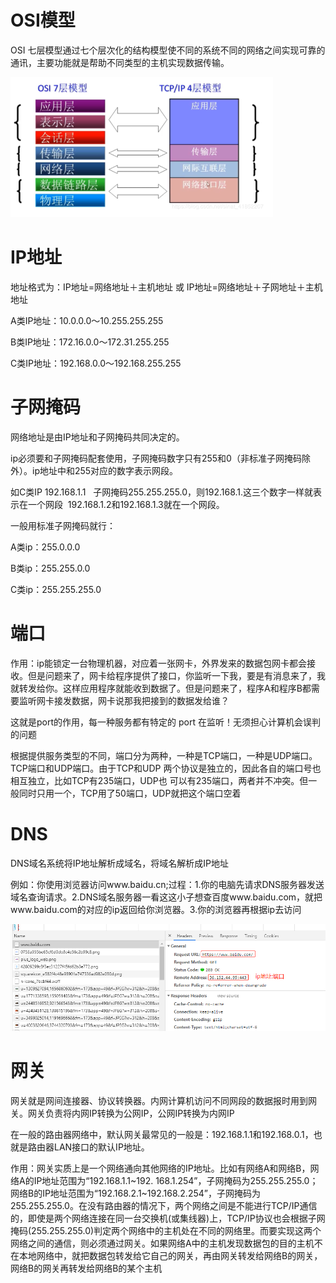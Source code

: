 # OSI模型

OSI 七层模型通过七个层次化的结构模型使不同的系统不同的网络之间实现可靠的通讯，主要功能就是帮助不同类型的主机实现数据传输。

![1](../img/编程基础/osi模型.png)

# IP地址
地址格式为：IP地址=网络地址＋主机地址 或 IP地址=网络地址＋子网地址＋主机地址

A类IP地址：10.0.0.0～10.255.255.255

B类IP地址：172.16.0.0～172.31.255.255

C类IP地址：192.168.0.0～192.168.255.255

# 子网掩码

网络地址是由IP地址和子网掩码共同决定的。

ip必须要和子网掩码配套使用，子网掩码数字只有255和0（非标准子网掩码除外）。ip地址中和255对应的数字表示网段。

如C类IP 192.168.1.1   子网掩码255.255.255.0，则192.168.1.这三个数字一样就表示在一个网段  192.168.1.2和192.168.1.3就在一个网段。

一般用标准子网掩码就行：

A类ip：255.0.0.0 

B类ip：255.255.0.0 

C类ip：255.255.255.0

# 端口

作用：ip能锁定一台物理机器，对应着一张网卡，外界发来的数据包网卡都会接收。但是问题来了，网卡给程序提供了接口，你监听一下我，要是有消息来了，我就转发给你。这样应用程序就能收到数据了。但是问题来了，程序A和程序B都需要监听网卡接发数据，网卡说那我把接到的数据发给谁？

这就是port的作用，每一种服务都有特定的 port 在监听！无须担心计算机会误判的问题

根据提供服务类型的不同，端口分为两种，一种是TCP端口，一种是UDP端口。TCP端口和UDP端口。由于TCP和UDP 两个协议是独立的，因此各自的端口号也相互独立，比如TCP有235端口，UDP也 可以有235端口，两者并不冲突。但一般同时只用一个，TCP用了50端口，UDP就把这个端口空着

# DNS

DNS域名系统将IP地址解析成域名，将域名解析成IP地址

例如：你使用浏览器访问www.baidu.cn;过程：1.你的电脑先请求DNS服务器发送域名查询请求。2.DNS域名服务器一看这这小子想查百度www.baidu.com，就把www.baidu.com的对应的ip返回给你浏览器。3.你的浏览器再根据ip去访问

![2](../img/编程基础/2dns.png)

# 网关

网关就是网间连接器、协议转换器。内网计算机访问不同网段的数据报时用到网关。网关负责将内网IP转换为公网IP，公网IP转换为内网IP

在一般的路由器网络中，默认网关最常见的一般是：192.168.1.1和192.168.0.1，也就是路由器LAN接口的默认IP地址。

作用：网关实质上是一个网络通向其他网络的IP地址。比如有网络A和网络B，网络A的IP地址范围为“192.168.1.1~192. 168.1.254”，子网掩码为255.255.255.0；网络B的IP地址范围为“192.168.2.1~192.168.2.254”，子网掩码为255.255.255.0。在没有路由器的情况下，两个网络之间是不能进行TCP/IP通信的，即使是两个网络连接在同一台交换机(或集线器)上，TCP/IP协议也会根据子网掩码(255.255.255.0)判定两个网络中的主机处在不同的网络里。而要实现这两个网络之间的通信，则必须通过网关。如果网络A中的主机发现数据包的目的主机不在本地网络中，就把数据包转发给它自己的网关，再由网关转发给网络B的网关，网络B的网关再转发给网络B的某个主机
